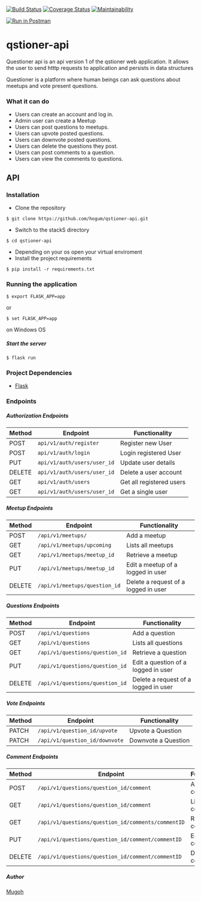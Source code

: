 
[![Build Status](https://travis-ci.org/hogum/qstioner-api.png?branch=develop)](https://travis-ci.org/hogum/qstioner-api) [![Coverage Status](https://coveralls.io/repos/github/hogum/qstioner-api/badge.svg?branch=ch-ci-badges-163075084)](https://coveralls.io/github/hogum/qstioner-api?branch=ch-ci-badges-163075084)
[![Maintainability](https://api.codeclimate.com/v1/badges/a99a88d28ad37a79dbf6/maintainability)](https://codeclimate.com/github/codeclimate/codeclimate/maintainability)

[![Run in Postman](https://run.pstmn.io/button.svg)](https://app.getpostman.com/run-collection/faa1bb2518cd81a3e91d)

# qstioner-api
Questioner api is an api version 1 of the qstioner web application. It allows the user to send htttp requests to application and persists in data structures

Questioner is a platform where human beings can ask questions about meetups and vote present questions.

### What it can do
- Users can create an account and log in.
- Admin user can create a Meetup
- Users can post questions to meetups.
- Users can upvote posted questions.
- Users can downvote posted questions.
- Users can delete the questions they post.
- Users can post comments to a question.
- Users can view the comments to questions.


## API
### Installation
- Clone the repository
```shell
$ git clone https://github.com/hogum/qstioner-api.git
```
- Switch to the stackS directory
```shell
$ cd qstioner-api
```
- Depending on your os open your virtual enviroment
- Install the project requirements
```shell
$ pip install -r requirements.txt
```

### Running the application
```shell 
$ export FLASK_APP=app
```
or
```shell
$ set FLASK_APP=app
```
on Windows OS
##### Start the server
``` shell
$ flask run
```

### Project Dependencies
- [Flask](http://flask.pocoo.org/)

### Endpoints

##### Authorization Endpoints

Method | Endpoint | Functionality
--- | --- |---
POST | `api/v1/auth/register` | Register new User
POST | `api/v1/auth/login` | Login registered User
PUT | `api/v1/auth/users/user_id` | Update user details
DELETE | `api/v1/auth/users/user_id` | Delete a user account
GET | `api/v1/auth/users` | Get all registered users
GET | `api/v1/auth/users/user_id` | Get a single user


##### Meetup Endpoints

Method | Endpoint | Functionality
--- | --- | ---
POST | `/api/v1/meetups/` | Add a meetup
GET | `/api/v1/meetups/upcoming` | Lists all meetups 
GET | `/api/v1/meetups/meetup_id` | Retrieve a meetup 
PUT | `/api/v1/meetups/meetup_id` | Edit a meetup of a logged in user
DELETE | `/api/v1/meetups/question_id` | Delete a request of a logged in user

##### Questions Endpoints

Method | Endpoint | Functionality
--- | --- | ---
POST | `/api/v1/questions` | Add a question
GET | `/api/v1/questions` | Lists all questions 
GET | `/api/v1/questions/question_id` | Retrieve a question 
PUT | `/api/v1/questions/question_id` | Edit a question of a logged in user
DELETE | `/api/v1/questions/question_id` | Delete a request of a logged in user


##### Vote Endpoints

Method | Endpoint | Functionality
--- | --- | ---
PATCH | `/api/v1/question_id/upvote` | Upvote a Question
PATCH | `/api/v1/question_id/downvote` | Downvote a Question


##### Comment Endpoints


Method | Endpoint | Functionality
--- | --- | ---
POST | `/api/v1/questions/question_id/comment` | Add an comment
GET | `/api/v1/questions/question_id/comment` | Lists all comments 
GET | `/api/v1/questions/question_id/comments/commentID` | Retrieve an comment 
PUT | `/api/v1/questions/question_id/comment/commentID` | Edit an comment 
DELETE | `/api/v1/questions/question_id/comment/commentID` | Delete an comment


##### Author

[Mugoh](https://github.com/hogum)
